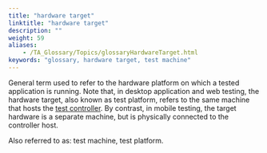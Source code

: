 ```yaml
--- 
title: "hardware target"
linktitle: "hardware target"
description: ""
weight: 59
aliases: 
    - /TA_Glossary/Topics/glossaryHardwareTarget.html
keywords: "glossary, hardware target, test machine"
---
```


General term used to refer to the hardware platform on which a tested application is running. Note that, in desktop application and web testing, the hardware target, also known as test platform, refers to the same machine that hosts the [test controller](/user-guide/support/glossary-of-terms/controller). By contrast, in mobile testing, the target hardware is a separate machine, but is physically connected to the controller host.

Also referred to as: test machine, test platform.
